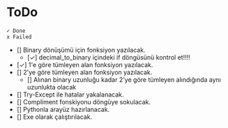 # ToDo

    ✓ Done
    x Failed 

- [] Binary dönüşümü için fonksiyon yazılacak.
    - [✓] decimal_to_binary içindeki if döngüsünü kontrol et!!!!
- [✓] 1'e göre tümleyen alan fonksiyon yazılacak.
- [] 2'ye göre tümleyen alan fonksiyon yazılacak.
    - [] Alınan binary uzunluğu kadar 2'ye göre tümleyen alındığında aynı uzunlukta olacak
- [] Try-Except ile hatalar yakalanacak.
- [] Compliment fonskiyonu döngüye sokulacak.
- [] Pythonla arayüz hazırlanacak.
- [] Exe olarak çalıştırılacak.